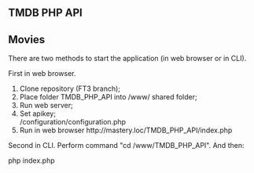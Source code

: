 ## TMDB PHP API ##

## Movies ##

There are two methods to start the application (in web browser or in CLI).

First in web browser.
<ol>
<li>Clone repository (FT3 branch);</li>
<li>Place folder TMDB_PHP_API into /www/ shared folder;</li>
<li>Run web server;</li>
<li> Set apikey;</li>
/configuration/configuration.php
<li>Run in web browser http://mastery.loc/TMDB_PHP_API/index.php</li>
</ol>

Second in CLI.
Perform command "cd /www/TMDB_PHP_API".
And then:
<p>php index.php</p>
